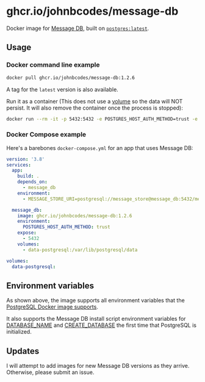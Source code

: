 # ghcr.io/johnbcodes/message-db

Docker image for [Message DB](https://github.com/message-db/message-db), built on [`postgres:latest`](https://hub.docker.com/_/postgres).

## Usage

### Docker command line example

```bash
docker pull ghcr.io/johnbcodes/message-db:1.2.6
```

A tag for the `latest` version is also available.

Run it as a container (This does not use a [volume](https://docs.docker.com/storage/volumes/) so the data will NOT persist. It will also remove the container once the process is stopped): 

```bash
docker run --rm -it -p 5432:5432 -e POSTGRES_HOST_AUTH_METHOD=trust -e DATABASE_NAME=mydb ghcr.io/johnbcodes/message-db:1.2.6`
```

### Docker Compose example
Here's a barebones `docker-compose.yml` for an app that uses Message DB:

```yml
version: '3.8'
services:
  app:
    build: .
    depends_on:
      - message_db
    environment:
      - MESSAGE_STORE_URI=postgresql://message_store@message_db:5432/message_store

  message_db:
    image: ghcr.io/johnbcodes/message-db:1.2.6
    environment:
      POSTGRES_HOST_AUTH_METHOD: trust
    expose:
      - 5432
    volumes:
      - data-postgresql:/var/lib/postgresql/data

volumes:
  data-postgresql:
```

## Environment variables

As shown above, the image supports all environment variables that the [PostgreSQL Docker image supports](https://github.com/docker-library/docs/blob/master/postgres/README.md).

It also supports the Message DB install script environment variables for [DATABASE_NAME](http://docs.eventide-project.org/user-guide/message-db/install.html#database-name) and [CREATE_DATABASE](http://docs.eventide-project.org/user-guide/message-db/install.html#disable-database-creation) the first time that PostgreSQL is initialized.

## Updates

I will attempt to add images for new Message DB versions as they arrive. Otherwise, please submit an issue.
